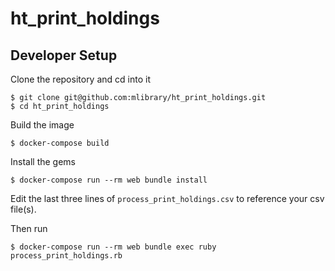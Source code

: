 # ht_print_holdings

## Developer Setup
Clone the repository and cd into it
```
$ git clone git@github.com:mlibrary/ht_print_holdings.git
$ cd ht_print_holdings
```

Build the image
```
$ docker-compose build
```

Install the gems
```
$ docker-compose run --rm web bundle install
```

Edit the last three lines of `process_print_holdings.csv` to reference your csv file(s).

Then run
```
$ docker-compose run --rm web bundle exec ruby process_print_holdings.rb
```

